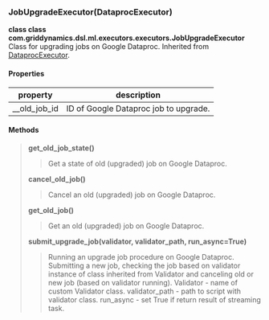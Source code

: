 ### JobUpgradeExecutor(DataprocExecutor)

**class class com.griddynamics.dsl.ml.executors.executors.JobUpgradeExecutor**
Class for upgrading jobs on Google Dataproc. Inherited from [DataprocExecutor](https://github.com/griddynamics/ml-dsl/blob/master/docs/executors/DataprocExecutor.md).

#### Properties

|property   | description                                                                           
|-----------|---------------------------------------------|
| __old_job_id   | ID of Google Dataproc job to upgrade.|

#### Methods  
> **get_old_job_state()**
> > Get a state of old (upgraded) job on Google Dataproc.
> 
> **cancel_old_job()**
> > Cancel an old (upgraded) job on Google Dataproc.
> 
> **get_old_job()**
> > Get an old (upgraded) job on Google Dataproc.
> 
> **submit_upgrade_job(validator, validator_path, run_async=True)**
> > Running an upgrade  job procedure on Google Dataproc. Submitting a new job, checking the job based on validator instance of class inherited from Validator and canceling old or new job (based on validator running). Validator - name of custom Validator class. validator_path - path to script with validator class. run_async - set True if return result of streaming task.

